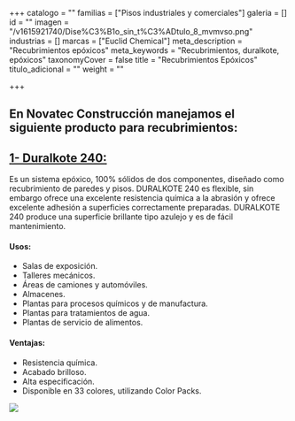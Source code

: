 +++
catalogo = ""
familias = ["Pisos industriales y comerciales"]
galeria = []
id = ""
imagen = "/v1615921740/Dise%C3%B1o_sin_t%C3%ADtulo_8_mvmvso.png"
industrias = []
marcas = ["Euclid Chemical"]
meta_description = "Recubrimientos epóxicos"
meta_keywords = "Recubrimientos, duralkote, epóxicos"
taxonomyCover = false
title = "Recubrimientos Epóxicos"
titulo_adicional = ""
weight = ""

+++
## En Novatec Construcción manejamos el siguiente producto para recubrimientos:

## [**1- Duralkote 240:**](http://www.eucomex.com.mx/portafolio/productos/recubrimientos/industriales/duralkote-240/)

Es un sistema epóxico, 100% sólidos de dos componentes, diseñado como recubrimiento de paredes y pisos. DURALKOTE 240 es flexible, sin embargo ofrece una excelente resistencia química a la abrasión y ofrece excelente adhesión a superficies correctamente preparadas. DURALKOTE 240 produce una superficie brillante tipo azulejo y es de fácil mantenimiento.

#### **Usos:**

* Salas de exposición.
* Talleres mecánicos.
* Áreas de camiones y automóviles.
* Almacenes.
* Plantas para procesos químicos y de manufactura.
* Plantas para tratamientos de agua.
* Plantas de servicio de alimentos.

#### **Ventajas:**

* Resistencia química.
* Acabado brilloso.
* Alta especificación.
* Disponible en 33 colores, utilizando Color Packs.

![](https://res.cloudinary.com/drnun7bay/image/upload/v1615921861/WhatsApp_Image_2021-02-12_at_16.07.31_2_-standard-scale-4_00x-gigapixel_cwvpzc.png)
